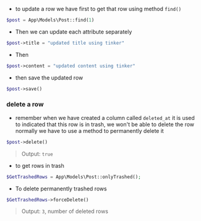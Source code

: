 - to update a row we have first to get that row using method `find()`

````php
$post = App\Models\Post::find(1)
````

- Then we can update each attribute separately

````php
$post->title = "updated title using tinker"
````

- Then

````php
$post->content = "updated content using tinker"
````

- then save the updated row

````php
$post->save()
````

### delete a row

- remember when we have created a column called `deleted_at`
  it is used to indicated that this row is in trash, we won't be able to delete the row
  normally we have to use a method to permanently delete it

````php
$post->delete()
````

> Output: `true`

- to get rows in trash

````php
$GetTrashedRows = App\Models\Post::onlyTrashed();
````

- To delete permanently trashed rows

````php
$GetTrashedRows->forceDelete() 
````

> Output: `3`, number of deleted rows